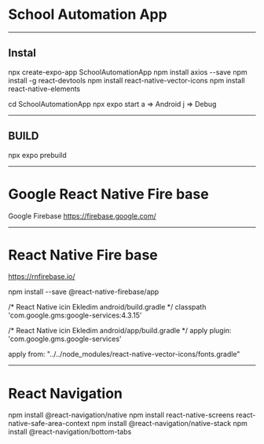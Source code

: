 # School Automation App
---

## Instal
npx create-expo-app SchoolAutomationApp
npm install axios --save
npm install -g react-devtools
npm install react-native-vector-icons
npm install react-native-elements

cd SchoolAutomationApp
npx expo start
a => Android
j => Debug

------------------------------------------------------------------------------------------------
## BUILD
npx expo prebuild 

------------------------------------------------------------------------------------------------
# Google React Native Fire base
Google Firebase
https://firebase.google.com/


------------------------------------------------------------------------------------------------
#  React Native Fire base
https://rnfirebase.io/

npm install --save @react-native-firebase/app

/* React Native icin Ekledim android/build.gradle */
classpath 'com.google.gms:google-services:4.3.15'

/* React Native icin Ekledim android/app/build.gradle */
apply plugin: 'com.google.gms.google-services'
<!-- iconların görünmesi için eklemeliyiz -->
apply from: "../../node_modules/react-native-vector-icons/fonts.gradle"

------------------------------------------------------------------------------------------------
# React Navigation
npm install @react-navigation/native
npm install react-native-screens react-native-safe-area-context
npm install @react-navigation/native-stack
npm install @react-navigation/bottom-tabs
